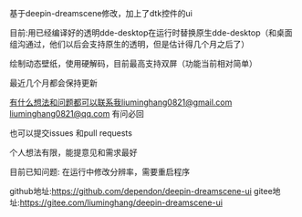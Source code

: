 基于deepin-dreamscene修改，加上了dtk控件的ui

目前:用已经编译好的透明dde-desktop在运行时替换原生dde-desktop（和桌面组沟通过，他们以后会支持原生的透明，但是估计得几个月之后了）

绘制动态壁纸，使用硬解码，目前最高支持双屏（功能当前相对简单）

最近几个月都会保持更新

有什么想法和问题都可以联系我liuminghang0821@gmail.com
                    liuminghang0821@qq.com
有问必回

也可以提交issues 和pull requests

个人想法有限，能提意见和需求最好

目前已知问题:
在运行中修改分辨率，需要重启程序

github地址:https://github.com/dependon/deepin-dreamscene-ui
gitee地址:https://gitee.com/liuminghang/deepin-dreamscene-ui
